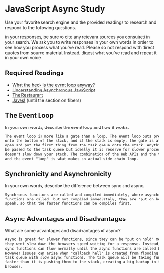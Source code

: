 # JavaScript Async Study

Use your favorite search engine and the provided readings to research and
respond to the following questions.

In your responses, be sure to cite any relevant sources you consulted in your
search. We ask you to write responses in your own words in order to see how you
process what you've read. Please do not respond with direct quotes from source
material. Instead, digest what you've read and repeat it in your own voice.

## Required Readings

-   [What the heck is the event loop anyway?](https://www.youtube.com/watch?v=8aGhZQkoFbQ)
-   [Understanding Asynchronous JavaScript](https://www.youtube.com/watch?v=vMfg0xGjcOI)
-   [The Restaurant](https://www.codeschool.com/blog/2014/10/30/understanding-node-js/)
-   [Javes!](https://www.discovermeteor.com/blog/understanding-sync-async-javascript-node/) (until the section on fibers)

## The Event Loop

In your own words, describe the event loop and how it works.

```md
The event loop is more like a gate than a loop. The event loop puts pressure
onto the bottom of the stack, and if the stack is empty, the gate is allowed to
open and put the first thing from the task queue onto the stack. Anything can
be passed to the task queue but ideally it is reserve for slower processes so it
doesn't slow down your stack. The combination of the Web APIs and the task queue
and the event "loop" is what makes an actual side chain loop.
```

## Synchronicity and Asynchronicity

In your own words, describe the difference between sync and async.

```md
Synchronus functions are called and compiled immediately, where asynchronus
functions are called  but not compiled immediately, they are "put on hold" so to
speak, so that the faster functions can be compiles first.
```

## Async Advantages and Disadvantages

What are some advantages and disadvantages of async?

```md
Async is great for slower functions, since they can be "put on hold" meaning
they wont slow down the browsers speed waiting for a response. Instead, the
sync functions can flow normally until the async functions are called back!
However issues can arise when "callback hell" is created from flooding the
task queue with slow async functions. The task queue will be taking functions
faster than it is pushing them to the stack, creating a big backup in the
browser. 
```
